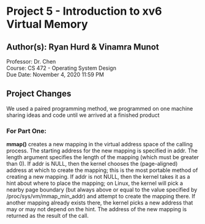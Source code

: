 # Project 5 - Introduction to xv6 Virtual Memory   
## Author(s): Ryan Hurd & Vinamra Munot<br/>
Professor: Dr. Chen<br/>
Course: CS 472 - Operating System Design<br/>
Due Date: November 4, 2020 11:59 PM<br/>

## Project Changes 
We used a paired programming method, we programmed on one machine sharing ideas and code until we arrived at a finished product
### For Part One: <br/>
**mmap()** creates a new mapping in the virtual address space of the calling process. The starting address for the new mapping is specified in addr. The length argument specifies the length of the mapping (which must be greater than 0). If addr is NULL, then the kernel chooses the (page-aligned) address at which to create the mapping; this is the most portable method of creating a new mapping. If addr is not NULL, then the kernel takes it as a hint about where to place the mapping; on Linux, the kernel will pick a nearby page boundary (but always above or equal to the value specified by /proc/sys/vm/mmap_min_addr) and attempt to create the mapping there. If another mapping already exists there, the kernel picks a new address that may or may not depend on the hint. The address of the new mapping is returned as the result of the call.

